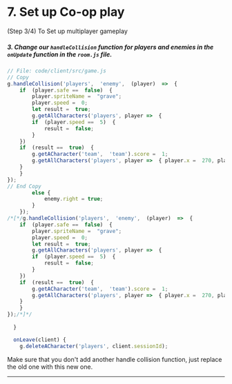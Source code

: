 # 7. Set up Co-op play
 (Step 3/4) To Set up multiplayer gameplay

##### 3. Change our `handleCollision` _function_ for players and enemies in the `onUpdate` _function_ in the `room.js` file.

```javascript
// File: code/client/src/game.js
// Copy
g.handleCollision('players',  'enemy',  (player)  =>  {
	if  (player.safe ==  false)  {
		player.spriteName =  "grave";
		player.speed =  0;
		let result =  true;
		g.getAllCharacters('players', player =>  {
		if  (player.speed ==  5)  {
			result =  false;
		}
	})
	if  (result ==  true)  {
		g.getACharacter('team',  'team').score =  1;
		g.getAllCharacters('players', player =>  { player.x =  270, player.y =  1990, player.spriteName =  'players', player.speed =  5  });
	}
	}
});
// End Copy
	    else {
		    enemy.right = true;
	    }
    });
/*[*/g.handleCollision('players',  'enemy',  (player)  =>  {
	if  (player.safe ==  false)  {
		player.spriteName =  "grave";
		player.speed =  0;
		let result =  true;
		g.getAllCharacters('players', player =>  {
		if  (player.speed ==  5)  {
			result =  false;
		}
	})
	if  (result ==  true)  {
		g.getACharacter('team',  'team').score =  1;
		g.getAllCharacters('players', player =>  { player.x =  270, player.y =  1990, player.spriteName =  'players', player.speed =  5  });
	}
	}
});/*]*/
   
  }

  onLeave(client) {
    g.deleteACharacter('players', client.sessionId);
```
Make sure that you don't add another handle collision function, just replace the old one with this new one.
<hr class="uk-margin-medium">